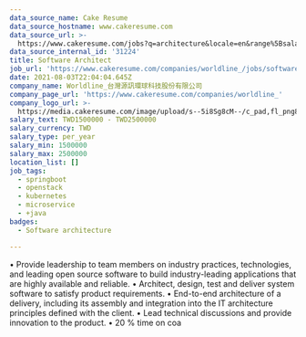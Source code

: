 ```yaml
---
data_source_name: Cake Resume
data_source_hostname: www.cakeresume.com
data_source_url: >-
  https://www.cakeresume.com/jobs?q=architecture&locale=en&range%5Bsalary_range%5D%5Bmin%5D=1000000&page=4
data_source_internal_id: '31224'
title: Software Architect
job_url: 'https://www.cakeresume.com/companies/worldline_/jobs/software-architect-b1c84d'
date: 2021-08-03T22:04:04.645Z
company_name: Worldline_台灣源訊環球科技股份有限公司
company_page_url: 'https://www.cakeresume.com/companies/worldline_'
company_logo_url: >-
  https://media.cakeresume.com/image/upload/s--5i8Sg8cM--/c_pad,fl_png8,h_200,w_200/v1633159475/ynszstwvkhopxddw7hke.png
salary_text: TWD1500000 - TWD2500000
salary_currency: TWD
salary_type: per_year
salary_min: 1500000
salary_max: 2500000
location_list: []
job_tags:
  - springboot
  - openstack
  - kubernetes
  - microservice
  - +java
badges:
  - Software architecture

---
```


• Provide leadership to team members on industry practices, technologies, and leading open source software to build industry-leading applications that are highly available and reliable. • Architect, design, test and deliver system software to satisfy product requirements. • End-to-end architecture of a delivery, including its assembly and integration into the IT architecture principles defined with the client. • Lead technical discussions and provide innovation to the product. • 20 % time on coa